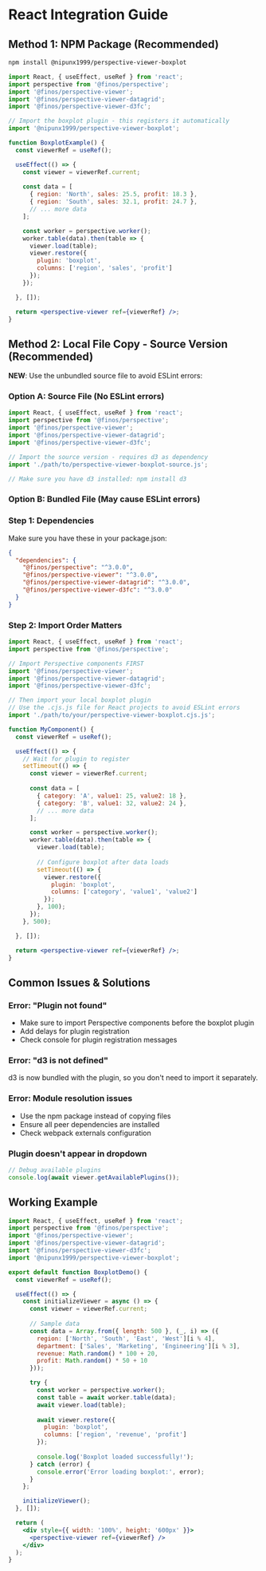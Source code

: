# React Integration Guide

## Method 1: NPM Package (Recommended)

```bash
npm install @nipunx1999/perspective-viewer-boxplot
```

```jsx
import React, { useEffect, useRef } from 'react';
import perspective from '@finos/perspective';
import '@finos/perspective-viewer';
import '@finos/perspective-viewer-datagrid';
import '@finos/perspective-viewer-d3fc';

// Import the boxplot plugin - this registers it automatically
import '@nipunx1999/perspective-viewer-boxplot';

function BoxplotExample() {
  const viewerRef = useRef();

  useEffect(() => {
    const viewer = viewerRef.current;
    
    const data = [
      { region: 'North', sales: 25.5, profit: 18.3 },
      { region: 'South', sales: 32.1, profit: 24.7 },
      // ... more data
    ];

    const worker = perspective.worker();
    worker.table(data).then(table => {
      viewer.load(table);
      viewer.restore({
        plugin: 'boxplot',
        columns: ['region', 'sales', 'profit']
      });
    });

  }, []);

  return <perspective-viewer ref={viewerRef} />;
}
```

## Method 2: Local File Copy - Source Version (Recommended)

**NEW**: Use the unbundled source file to avoid ESLint errors:

### Option A: Source File (No ESLint errors)
```jsx
import React, { useEffect, useRef } from 'react';
import perspective from '@finos/perspective';
import '@finos/perspective-viewer';
import '@finos/perspective-viewer-datagrid';
import '@finos/perspective-viewer-d3fc';

// Import the source version - requires d3 as dependency
import './path/to/perspective-viewer-boxplot-source.js';

// Make sure you have d3 installed: npm install d3
```

### Option B: Bundled File (May cause ESLint errors)

### Step 1: Dependencies
Make sure you have these in your package.json:

```json
{
  "dependencies": {
    "@finos/perspective": "^3.0.0",
    "@finos/perspective-viewer": "^3.0.0", 
    "@finos/perspective-viewer-datagrid": "^3.0.0",
    "@finos/perspective-viewer-d3fc": "^3.0.0"
  }
}
```

### Step 2: Import Order Matters
```jsx
import React, { useEffect, useRef } from 'react';
import perspective from '@finos/perspective';

// Import Perspective components FIRST
import '@finos/perspective-viewer';
import '@finos/perspective-viewer-datagrid';
import '@finos/perspective-viewer-d3fc';

// Then import your local boxplot plugin
// Use the .cjs.js file for React projects to avoid ESLint errors
import './path/to/your/perspective-viewer-boxplot.cjs.js';

function MyComponent() {
  const viewerRef = useRef();

  useEffect(() => {
    // Wait for plugin to register
    setTimeout(() => {
      const viewer = viewerRef.current;
      
      const data = [
        { category: 'A', value1: 25, value2: 18 },
        { category: 'B', value1: 32, value2: 24 },
        // ... more data
      ];

      const worker = perspective.worker();
      worker.table(data).then(table => {
        viewer.load(table);
        
        // Configure boxplot after data loads
        setTimeout(() => {
          viewer.restore({
            plugin: 'boxplot',
            columns: ['category', 'value1', 'value2']
          });
        }, 100);
      });
    }, 500);

  }, []);

  return <perspective-viewer ref={viewerRef} />;
}
```

## Common Issues & Solutions

### Error: "Plugin not found"
- Make sure to import Perspective components before the boxplot plugin
- Add delays for plugin registration
- Check console for plugin registration messages

### Error: "d3 is not defined"  
d3 is now bundled with the plugin, so you don't need to import it separately.

### Error: Module resolution issues
- Use the npm package instead of copying files
- Ensure all peer dependencies are installed
- Check webpack externals configuration

### Plugin doesn't appear in dropdown
```jsx
// Debug available plugins
console.log(await viewer.getAvailablePlugins());
```

## Working Example

```jsx
import React, { useEffect, useRef } from 'react';
import perspective from '@finos/perspective';
import '@finos/perspective-viewer';
import '@finos/perspective-viewer-datagrid';
import '@finos/perspective-viewer-d3fc';
import '@nipunx1999/perspective-viewer-boxplot';

export default function BoxplotDemo() {
  const viewerRef = useRef();

  useEffect(() => {
    const initializeViewer = async () => {
      const viewer = viewerRef.current;
      
      // Sample data
      const data = Array.from({ length: 500 }, (_, i) => ({
        region: ['North', 'South', 'East', 'West'][i % 4],
        department: ['Sales', 'Marketing', 'Engineering'][i % 3],
        revenue: Math.random() * 100 + 20,
        profit: Math.random() * 50 + 10
      }));

      try {
        const worker = perspective.worker();
        const table = await worker.table(data);
        await viewer.load(table);
        
        await viewer.restore({
          plugin: 'boxplot',
          columns: ['region', 'revenue', 'profit']
        });
        
        console.log('Boxplot loaded successfully!');
      } catch (error) {
        console.error('Error loading boxplot:', error);
      }
    };

    initializeViewer();
  }, []);

  return (
    <div style={{ width: '100%', height: '600px' }}>
      <perspective-viewer ref={viewerRef} />
    </div>
  );
}
```